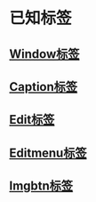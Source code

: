 # 已知标签
## [Window标签](https://github.com/heweisheng/SOUITAG/blob/master/Window.md)
## [Caption标签](https://github.com/heweisheng/SOUITAG/blob/master/Caption.md)
## [Edit标签](https://github.com/heweisheng/SOUITAG/blob/master/Edit.md)
## [Editmenu标签](https://github.com/heweisheng/SOUITAG/blob/master/Editmenu.md)
## [Imgbtn标签](https://github.com/heweisheng/SOUITAG/blob/master/Imgbtn.md)
